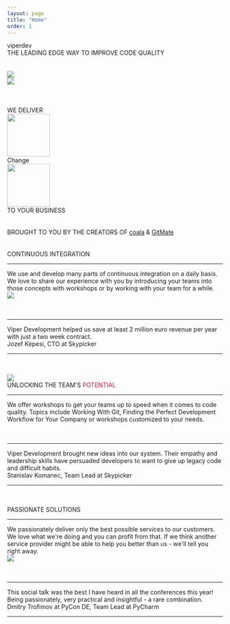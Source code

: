 ```yaml
---
layout: page
title: "Home"
order: 1
---
```


<section id="test1">
  <div class="container">
   <div >
    <div class="title">viperdev</div>
    <div class="viper-subtitle">THE LEADING EDGE WAY TO IMPROVE CODE QUALITY</div>
    <div class="images row">
      <div class="col-md-12">
        <br><br>
          <div class="col-md-6">
            <img class="responsive-img center-block" src="../assets/images/1c.jpg">
          </div>
          <div class="col-md-6">
            <img class="responsive-img center-block" src="../assets/images/2c.jpg">
          </div>
        </div>
      </div>
    </div>
  </div>
  <br><br>
  <section>
  </section>
</section>
<section id="test2">
  <div class="container">
   <div>
     <br>
     <div class="viper-subtitle">WE DELIVER</div>
     <div class="row change-row">
        <div class="col-md-4"><img height=100 class="center-block" src="../assets/images/13.jpg"></div>
        <div class="col-md-4 dive-title change-dive">Change</div>
        <div class="col-md-4"><img height=100 class="center-block" src="../assets/images/13.jpg"></div>
    </div>
    <div class="viper-subtitle">TO YOUR BUSINESS</div>
    <br><br>
    <div class="viper-subtitle">BROUGHT TO YOU BY THE CREATORS OF <span style='letter-spacing: 0px !important'><a href="http://coala.io">coala</a></span> &amp; <span style='letter-spacing: 0px !important'><a href="http://gitmate.io">GitMate</a></span></div>
    <div class="images row">
    </div>
  </div>
</div>
<br><br>
<section>
  <div class="container">
    <div class="row">
      <div class="col-md-6 col-xs-12">
        <div class="service-title">CONTINUOUS <span class="workshops">INTEGRATION</span></div>
        <hr class="sepr">
        <div class="service-desc"> We use and develop many parts of continuous integration on a daily basis. We love to share our experience with you by introducing your teams into those concepts with workshops or by working with your team for a while. </div>
      </div>
      <div class="col-md-6 col-xs-12">
        <img class="responsive-img center-block" src="../assets/images/os2.png">
    </div>
  </div>
  <br><br>
<hr class="mid-sepr">
  <div class="" href="#one!">
  <div class="quotation">
    Viper Development helped us save at least 2 million euro revenue per year with just a two week contract.
  </div>
  <div class="author-quote">Jozef Képesi, CTO at Skypicker</div>
</div>
<hr class="mid-sepr"><br><br>
<div class="row">
  <div class="col-md-6 col-xs-12">
      <img class="responsive-img center-block" src="../assets/images/4c.jpg">
  </div>
  <div class="col-md-6 col-xs-12">
    <div class="service-title">UNLOCKING THE TEAM'S <span class="add" style="color:crimson!important">POTENTIAL</span></div>
    <hr class="sepr">
   <div class="service-desc">We offer workshops to get your teams up to speed when it comes to code quality. Topics include Working With Git, Finding the Perfect Development Workflow for Your Company or workshops customized to your needs. </div>
 </div>
</div>
<br><br>
 <hr class="mid-sepr">
<div class="" href="#two!">
  <div class="quotation">
   Viper Development brought new ideas into our system. Their empathy and leadership skills have persuaded developers to want to give up legacy code and difficult habits.
 </div>
 <div class="author-quote">Stanislav Komanec, Team Lead at Skypicker</div>
</div>
<hr class="mid-sepr"><br><br>
<div class="row">
  <div class="col-md-6 col-xs-12">
    <div class="service-title">PASSIONATE <span class="add">SOLUTIONS</span></div>
    <hr class="sepr">
    <div class="service-desc"> We passionately deliver only the best possible services to our customers. We love what we're doing and you can profit from that. If we think another service provider might be able to help you better than us - we'll tell you right away.</div>
  </div>
  <div class="col-md-3 col-md-offset-2 col-xs-12">
      <img class="responsive-img center-block" src="../assets/images/super.jpg">
  </div>
</div>
<br><br>
<hr class="mid-sepr">
<div class="" href="#three!">
  <div class="quotation">
   This social talk was the best I have heard in all the conferences this year! Being passionately, very practical and insightful - a rare combination.
 </div>
 <div class="author-quote">Dmitry Trofimov at PyCon DE, Team Lead at PyCharm</div>
</div>
<hr class="mid-sepr"><br><br>
</div>
</section>
</section>
</section>

